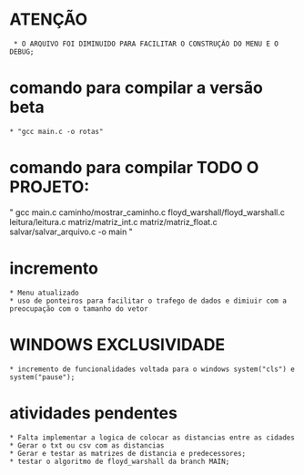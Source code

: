 # ATENÇÃO
     * O ARQUIVO FOI DIMINUIDO PARA FACILITAR O CONSTRUÇÃO DO MENU E O DEBUG;

# comando para compilar a versão beta
    * "gcc main.c -o rotas"

# comando para compilar TODO O PROJETO:

" gcc main.c caminho/mostrar_caminho.c floyd_warshall/floyd_warshall.c leitura/leitura.c matriz/matriz_int.c matriz/matriz_float.c salvar/salvar_arquivo.c -o main "

# incremento
    * Menu atualizado
    * uso de ponteiros para facilitar o trafego de dados e dimiuir com a preocupação com o tamanho do vetor

# WINDOWS EXCLUSIVIDADE
    * incremento de funcionalidades voltada para o windows system("cls") e system("pause");

# atividades pendentes
    * Falta implementar a logica de colocar as distancias entre as cidades
    * Gerar o txt ou csv com as distancias
    * Gerar e testar as matrizes de distancia e predecessores;
    * testar o algoritmo de floyd_warshall da branch MAIN;


